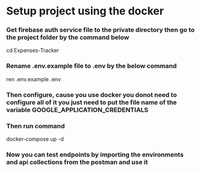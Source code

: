 # Setup project using the docker 
### Get firebase auth service file to the private directory then go to the project folder by the command below
cd Expenses-Tracker
### Rename .env.example file to .env by the below command 
ren .env.example .env   
### Then configure, cause you use docker you donot need to configure all of it you just need to put the file name of the variable GOOGLE_APPLICATION_CREDENTIALS
### Then run command 
docker-compose up -d
### Now you can test endpoints by importing the environments and api collections from the postman and use it 
